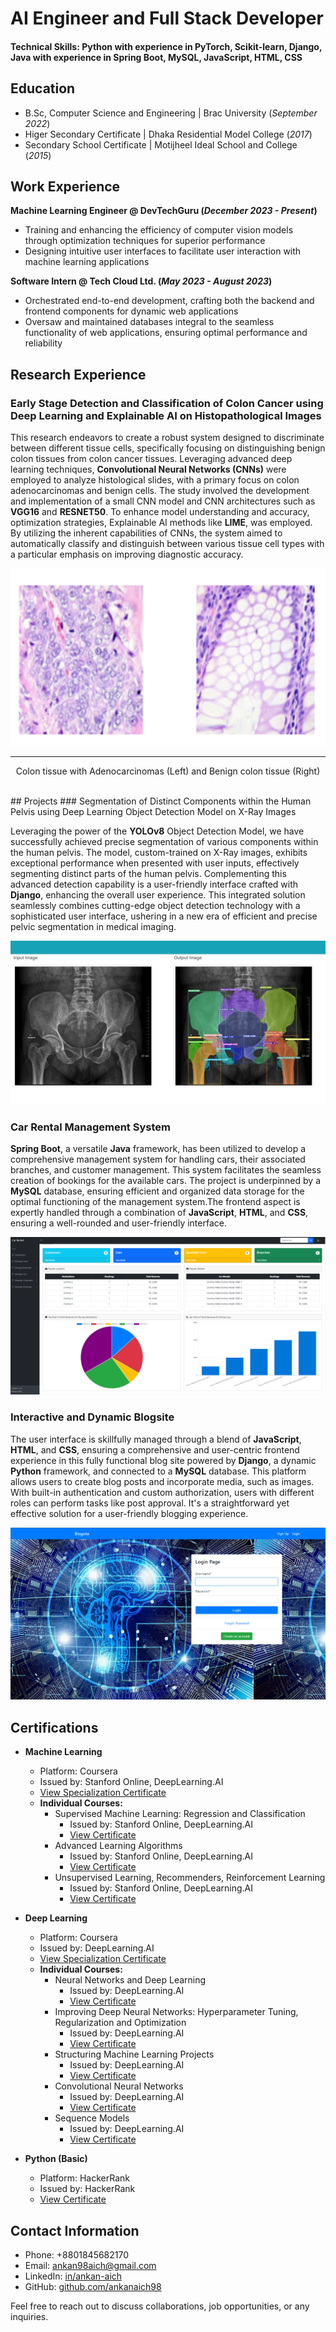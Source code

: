 # AI Engineer and Full Stack Developer

#### Technical Skills: Python with experience in PyTorch, Scikit-learn, Django, Java with experience in Spring Boot, MySQL, JavaScript, HTML, CSS 

## Education 			        		
- B.Sc, Computer Science and Engineering | Brac University (_September 2022_)
- Higer Secondary Certificate            | Dhaka Residential Model College (_2017_)								       		
- Secondary School Certificate	         | Motijheel Ideal School and College (_2015_)	

## Work Experience
**Machine Learning Engineer @ DevTechGuru (_December 2023 - Present_)**
- Training and enhancing the efficiency of computer vision models through optimization techniques for superior performance
- Designing intuitive user interfaces to facilitate user interaction with machine learning applications

**Software Intern @ Tech Cloud Ltd. (_May 2023 - August 2023_)**
- Orchestrated end-to-end development, crafting both the backend and frontend components for dynamic web applications
- Oversaw and maintained databases integral to the seamless functionality of web applications, ensuring optimal performance and reliability 

## Research Experience
### Early Stage Detection and Classification of Colon Cancer using Deep Learning  and Explainable AI on Histopathological Images

This research endeavors to create a robust system designed to discriminate between different tissue cells, specifically focusing on distinguishing benign colon tissues from colon cancer tissues. Leveraging advanced deep learning techniques, **Convolutional Neural Networks (CNNs)** were employed to analyze histological slides, with a primary focus on colon adenocarcinomas and benign cells. The study involved the development and implementation of a small CNN model and CNN architectures such as **VGG16** and **RESNET50**. To enhance model understanding and accuracy, optimization strategies, Explainable AI methods like **LIME**, was employed. By utilizing the inherent capabilities of CNNs, the system aimed to automatically classify and distinguish between various tissue cell types with a particular emphasis on improving diagnostic accuracy.

![Colon Cancer](/Assets/colonimagesm.png)

---
<center>

Colon tissue with Adenocarcinomas (Left) and Benign colon tissue (Right)

</center>

<br/>
## Projects
### Segmentation of Distinct Components within the Human Pelvis using Deep Learning Object Detection Model on X-Ray Images

Leveraging the power of the **YOLOv8** Object Detection Model, we have successfully achieved precise segmentation of various components within the human pelvis. The model, custom-trained on X-Ray images, exhibits exceptional performance when presented with user inputs, effectively segmenting distinct parts of the human pelvis. Complementing this advanced detection capability is a user-friendly interface crafted with **Django**, enhancing the overall user experience. This integrated solution seamlessly combines cutting-edge object detection technology with a sophisticated user interface, ushering in a new era of efficient and precise pelvic segmentation in medical imaging. 

![X-Ray Segmentation](/Assets/xraysegmentation.jpg)

### Car Rental Management System 

**Spring Boot**, a versatile **Java** framework, has been utilized to develop a comprehensive management system for handling cars, their associated branches, and customer management. This system facilitates the seamless creation of bookings for the available cars. The project is underpinned by a **MySQL** database, ensuring efficient and organized data storage for the optimal functioning of the management system.The frontend aspect is expertly handled through a combination of **JavaScript**, **HTML**, and **CSS**, ensuring a well-rounded and user-friendly interface.

![Car Rental](/Assets/carrental.png)

### Interactive and Dynamic Blogsite

The user interface is skillfully managed through a blend of **JavaScript**, **HTML**, and **CSS**, ensuring a comprehensive and user-centric frontend experience in this fully functional blog site powered by **Django**, a dynamic **Python** framework, and connected to a **MySQL** database. This platform allows users to create blog posts and incorporate media, such as images. With built-in authentication and custom authorization, users with different roles can perform tasks like post approval. It's a straightforward yet effective solution for a user-friendly blogging experience.

![Blogsite](/Assets/blogsite.png)

## Certifications

- **Machine Learning**
  - Platform: Coursera
  - Issued by: Stanford Online, DeepLearning.AI
  - [View Specialization Certificate](https://coursera.org/share/44700b0742221ad9ee2a03cca9aaa189)
  - **Individual Courses:**
    - Supervised Machine Learning: Regression and Classification
      - Issued by: Stanford Online, DeepLearning.AI
      - [View Certificate](https://coursera.org/share/460fabe5c28616c21b211dc03d127285)
    - Advanced Learning Algorithms
      - Issued by: Stanford Online, DeepLearning.AI
      - [View Certificate](https://coursera.org/share/c2a5d70ee1f8a786fca7f43d04d84859)
    - Unsupervised Learning, Recommenders, Reinforcement Learning
      - Issued by: Stanford Online, DeepLearning.AI
      - [View Certificate](https://coursera.org/share/ddaaf08ef38748d45e9b410457272259)
- **Deep Learning**
  - Platform: Coursera
  - Issued by:  DeepLearning.AI
  - [View Specialization Certificate](https://coursera.org/share/7bc6e7e9e83ff9a81db10f1756d00d36)
  - **Individual Courses:**
    - Neural Networks and Deep Learning
      - Issued by:  DeepLearning.AI
      - [View Certificate](https://coursera.org/share/eb761cd06989c5736cf36c166467557f)
    - Improving Deep Neural Networks: Hyperparameter Tuning, Regularization and Optimization
      - Issued by:  DeepLearning.AI
      - [View Certificate](https://coursera.org/share/0dee8949ada879dcbee659546e30071a)
    - Structuring Machine Learning Projects
      - Issued by:  DeepLearning.AI
      - [View Certificate](https://coursera.org/share/641c262109d9d25cdd8bcec78fc5f3c0)
    - Convolutional Neural Networks
      - Issued by:  DeepLearning.AI
      - [View Certificate](https://coursera.org/share/2f2a9eb1734ae2ed82f3977f6bb8ea97)
    - Sequence Models
      - Issued by:  DeepLearning.AI
      - [View Certificate](https://coursera.org/share/47c5b3439f6ceb1a305550bf9807ada2)

- **Python (Basic)**
  - Platform: HackerRank
  - Issued by: HackerRank
  - [View Certificate](https://www.hackerrank.com/certificates/fd0d26cd3688)

## Contact Information

- Phone: +8801845682170
- Email: ankan98aich@gmail.com
- LinkedIn: [in/ankan-aich](www.linkedin.com/in/ankan-aich)
- GitHub: [github.com/ankanaich98](https://github.com/ankanaich98)


Feel free to reach out to discuss collaborations, job opportunities, or any inquiries.
